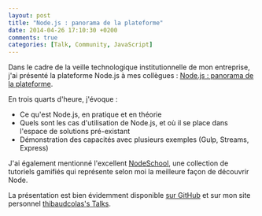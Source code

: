 ```yaml
---
layout: post
title: "Node.js : panorama de la plateforme"
date: 2014-04-26 17:10:30 +0200
comments: true
categories: [Talk, Community, JavaScript]
---
```


Dans le cadre de la veille technologique institutionnelle de mon entreprise, j'ai présenté la plateforme Node.js à mes collègues : [Node.js : panorama de la plateforme](https://thib.me/talks/nodejs-panorama).

<!-- more -->

En trois quarts d'heure, j'évoque :

* Ce qu'est Node.js, en pratique et en théorie
* Quels sont les cas d'utilisation de Node.js, et où il se place dans l'espace de solutions pré-existant
* Démonstration des capacités avec plusieurs exemples (Gulp, Streams, Express)

J'ai également mentionné l'excellent [NodeSchool](http://nodeschool.io), une collection de tutoriels gamifiés qui représente selon moi la meilleure façon de découvrir Node.

La présentation est bien évidemment disponible [sur GitHub](https://github.com/thibaudcolas/talks) et sur mon site personnel [thibaudcolas's Talks](https://thib.me/talks).
